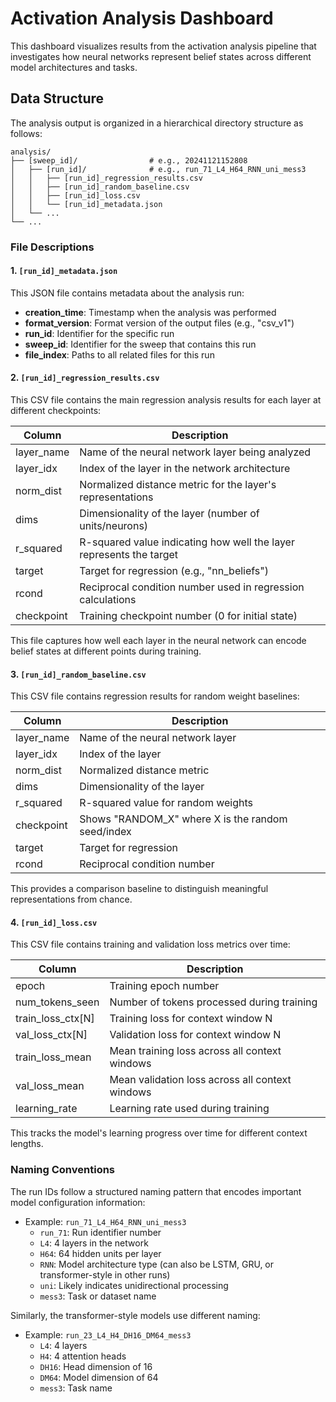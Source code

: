# Activation Analysis Dashboard

This dashboard visualizes results from the activation analysis pipeline that investigates how neural networks represent belief states across different model architectures and tasks.

## Data Structure

The analysis output is organized in a hierarchical directory structure as follows:

```
analysis/
├── [sweep_id]/                # e.g., 20241121152808
│   ├── [run_id]/              # e.g., run_71_L4_H64_RNN_uni_mess3
│   │   ├── [run_id]_regression_results.csv
│   │   ├── [run_id]_random_baseline.csv
│   │   ├── [run_id]_loss.csv
│   │   └── [run_id]_metadata.json
│   └── ...
└── ...
```

### File Descriptions

#### 1. `[run_id]_metadata.json`

This JSON file contains metadata about the analysis run:

- **creation_time**: Timestamp when the analysis was performed
- **format_version**: Format version of the output files (e.g., "csv_v1")
- **run_id**: Identifier for the specific run
- **sweep_id**: Identifier for the sweep that contains this run
- **file_index**: Paths to all related files for this run

#### 2. `[run_id]_regression_results.csv`

This CSV file contains the main regression analysis results for each layer at different checkpoints:

| Column | Description |
|--------|-------------|
| layer_name | Name of the neural network layer being analyzed |
| layer_idx | Index of the layer in the network architecture |
| norm_dist | Normalized distance metric for the layer's representations |
| dims | Dimensionality of the layer (number of units/neurons) |
| r_squared | R-squared value indicating how well the layer represents the target |
| target | Target for regression (e.g., "nn_beliefs") |
| rcond | Reciprocal condition number used in regression calculations |
| checkpoint | Training checkpoint number (0 for initial state) |

This file captures how well each layer in the neural network can encode belief states at different points during training.

#### 3. `[run_id]_random_baseline.csv`

This CSV file contains regression results for random weight baselines:

| Column | Description |
|--------|-------------|
| layer_name | Name of the neural network layer |
| layer_idx | Index of the layer |
| norm_dist | Normalized distance metric |
| dims | Dimensionality of the layer |
| r_squared | R-squared value for random weights |
| checkpoint | Shows "RANDOM_X" where X is the random seed/index |
| target | Target for regression |
| rcond | Reciprocal condition number |

This provides a comparison baseline to distinguish meaningful representations from chance.

#### 4. `[run_id]_loss.csv`

This CSV file contains training and validation loss metrics over time:

| Column | Description |
|--------|-------------|
| epoch | Training epoch number |
| num_tokens_seen | Number of tokens processed during training |
| train_loss_ctx[N] | Training loss for context window N |
| val_loss_ctx[N] | Validation loss for context window N |
| train_loss_mean | Mean training loss across all context windows |
| val_loss_mean | Mean validation loss across all context windows |
| learning_rate | Learning rate used during training |

This tracks the model's learning progress over time for different context lengths.

### Naming Conventions

The run IDs follow a structured naming pattern that encodes important model configuration information:
- Example: `run_71_L4_H64_RNN_uni_mess3`
  - `run_71`: Run identifier number
  - `L4`: 4 layers in the network
  - `H64`: 64 hidden units per layer
  - `RNN`: Model architecture type (can also be LSTM, GRU, or transformer-style in other runs)
  - `uni`: Likely indicates unidirectional processing
  - `mess3`: Task or dataset name

Similarly, the transformer-style models use different naming:
- Example: `run_23_L4_H4_DH16_DM64_mess3`
  - `L4`: 4 layers
  - `H4`: 4 attention heads
  - `DH16`: Head dimension of 16
  - `DM64`: Model dimension of 64
  - `mess3`: Task name 